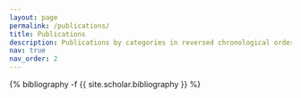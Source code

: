 ```yaml
---
layout: page
permalink: /publications/
title: Publications
description: Publications by categories in reversed chronological order. https://scholar.google.com/citations?user=bpZOZWsAAAAJ&hl=en)
nav: true
nav_order: 2
---
```

<!-- _pages/publications.md -->
<div class="publications">

{% bibliography -f {{ site.scholar.bibliography }} %}

</div>
